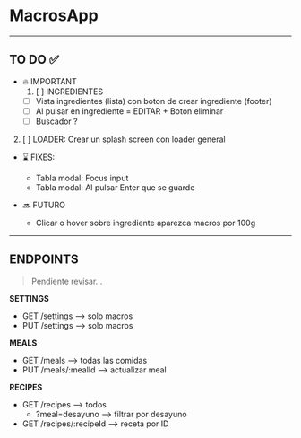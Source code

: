 # MacrosApp

---

## TO DO ✅

- 🔥 IMPORTANT
  1. [ ] INGREDIENTES
    - [ ] Vista ingredientes (lista) con boton de crear ingrediente (footer)
    - [ ] Al pulsar en ingrediente = EDITAR + Boton eliminar
    - [ ] Buscador ?
 
 2. [ ] LOADER: Crear un splash screen con loader general

- ⌛ FIXES:
  - Tabla modal: Focus input
  - Tabla modal: Al pulsar Enter que se guarde

- 🔜 FUTURO
  - Clicar o hover sobre ingrediente aparezca macros por 100g
---



## ENDPOINTS

> Pendiente revisar...

**SETTINGS**

- GET /settings --> solo macros
- PUT /settings --> solo macros

**MEALS**

- GET /meals --> todas las comidas
- PUT /meals/:mealId --> actualizar meal

**RECIPES**

- GET /recipes --> todos
  - ?meal=desayuno --> filtrar por desayuno
- GET /recipes/:recipeId --> receta por ID
